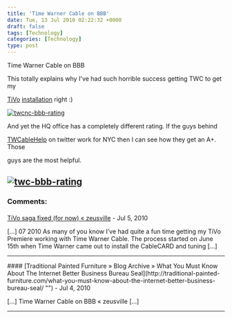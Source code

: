 ```yaml
---
title: 'Time Warner Cable on BBB'
date: Tue, 13 Jul 2010 02:22:32 +0000
draft: false
tags: [Technology]
categories: [Technology]
type: post
---
```


Time Warner Cable on BBB

This totally explains why I've had such horrible success getting TWC to get my

[TiVo](http://www.tivo.com) [installation](http://zeusville.wordpress.com/2010/07/08/tivo/) right :)

[![](/img/2010/07/twcnc-bbb-rating.png "twcnc-bbb-rating")](/img/2010/07/twcnc-bbb-rating.png)

And yet the HQ office has a completely different rating. If the guys behind

[TWCableHelp](http://twitter.com/twcablehelp) on twitter work for NYC then I can see how they get an A+. Those

guys are the most helpful.

[![](/img/2010/07/twc-bbb-rating.png "twc-bbb-rating")](/img/2010/07/twc-bbb-rating.png)
---
### Comments:
####
[TiVo saga fixed (for now) &laquo; zeusville](http://zeusville.wordpress.com/2010/07/16/tivo-saga-fixed-for-now/ "") - <time datetime="2010-07-16 10:48:28">Jul 5, 2010</time>

\[...\] 07 2010 As many of you know I’ve had quite a fun time getting my TiVo Premiere working with Time Warner Cable. The process started on June 15th when Time Warner came out to install the CableCARD and tuning \[...\]
<hr />
####
[Traditional Painted Furniture &raquo; Blog Archive &raquo; What You Must Know About The Internet Better Business Bureau Seal](http://traditional-painted-furniture.com/what-you-must-know-about-the-internet-better-business-bureau-seal/ "") - <time datetime="2010-07-15 06:31:15">Jul 4, 2010</time>

\[...\] Time Warner Cable on BBB « zeusville \[...\]
<hr />
